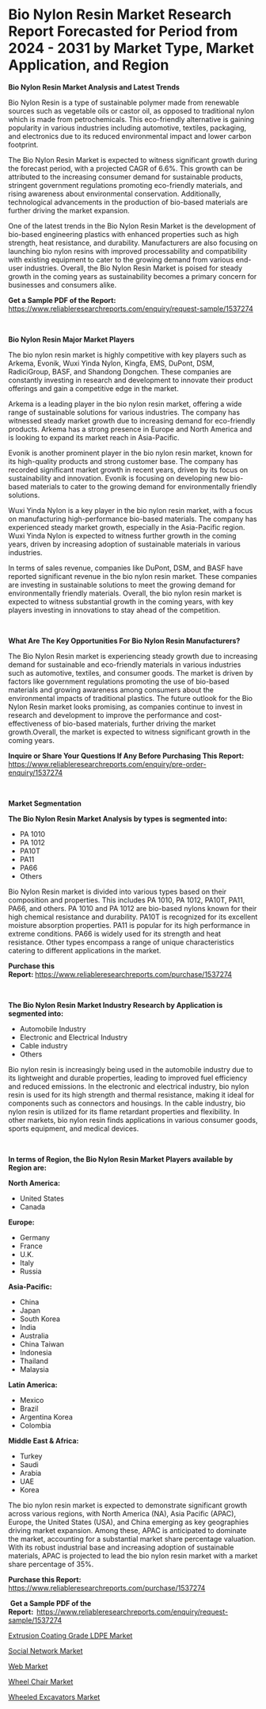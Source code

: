<p><h1>Bio Nylon Resin Market Research Report Forecasted for Period from 2024 -  2031 by Market Type, Market Application, and Region</h1></p><p><strong>Bio Nylon Resin Market Analysis and Latest Trends</strong></p>
<p><p>Bio Nylon Resin is a type of sustainable polymer made from renewable sources such as vegetable oils or castor oil, as opposed to traditional nylon which is made from petrochemicals. This eco-friendly alternative is gaining popularity in various industries including automotive, textiles, packaging, and electronics due to its reduced environmental impact and lower carbon footprint.</p><p>The Bio Nylon Resin Market is expected to witness significant growth during the forecast period, with a projected CAGR of 6.6%. This growth can be attributed to the increasing consumer demand for sustainable products, stringent government regulations promoting eco-friendly materials, and rising awareness about environmental conservation. Additionally, technological advancements in the production of bio-based materials are further driving the market expansion.</p><p>One of the latest trends in the Bio Nylon Resin Market is the development of bio-based engineering plastics with enhanced properties such as high strength, heat resistance, and durability. Manufacturers are also focusing on launching bio nylon resins with improved processability and compatibility with existing equipment to cater to the growing demand from various end-user industries. Overall, the Bio Nylon Resin Market is poised for steady growth in the coming years as sustainability becomes a primary concern for businesses and consumers alike.</p></p>
<p><strong>Get a Sample PDF of the Report:&nbsp;</strong> <a href="https://www.reliableresearchreports.com/enquiry/request-sample/1537274">https://www.reliableresearchreports.com/enquiry/request-sample/1537274</a></p>
<p>&nbsp;</p>
<p><strong>Bio Nylon Resin Major Market Players</strong></p>
<p><p>The bio nylon resin market is highly competitive with key players such as Arkema, Evonik, Wuxi Yinda Nylon, Kingfa, EMS, DuPont, DSM, RadiciGroup, BASF, and Shandong Dongchen. These companies are constantly investing in research and development to innovate their product offerings and gain a competitive edge in the market.</p><p>Arkema is a leading player in the bio nylon resin market, offering a wide range of sustainable solutions for various industries. The company has witnessed steady market growth due to increasing demand for eco-friendly products. Arkema has a strong presence in Europe and North America and is looking to expand its market reach in Asia-Pacific.</p><p>Evonik is another prominent player in the bio nylon resin market, known for its high-quality products and strong customer base. The company has recorded significant market growth in recent years, driven by its focus on sustainability and innovation. Evonik is focusing on developing new bio-based materials to cater to the growing demand for environmentally friendly solutions.</p><p>Wuxi Yinda Nylon is a key player in the bio nylon resin market, with a focus on manufacturing high-performance bio-based materials. The company has experienced steady market growth, especially in the Asia-Pacific region. Wuxi Yinda Nylon is expected to witness further growth in the coming years, driven by increasing adoption of sustainable materials in various industries.</p><p>In terms of sales revenue, companies like DuPont, DSM, and BASF have reported significant revenue in the bio nylon resin market. These companies are investing in sustainable solutions to meet the growing demand for environmentally friendly materials. Overall, the bio nylon resin market is expected to witness substantial growth in the coming years, with key players investing in innovations to stay ahead of the competition.</p></p>
<p>&nbsp;</p>
<p><strong>What Are The Key Opportunities For Bio Nylon Resin Manufacturers?</strong></p>
<p><p>The Bio Nylon Resin market is experiencing steady growth due to increasing demand for sustainable and eco-friendly materials in various industries such as automotive, textiles, and consumer goods. The market is driven by factors like government regulations promoting the use of bio-based materials and growing awareness among consumers about the environmental impacts of traditional plastics. The future outlook for the Bio Nylon Resin market looks promising, as companies continue to invest in research and development to improve the performance and cost-effectiveness of bio-based materials, further driving the market growth.Overall, the market is expected to witness significant growth in the coming years.</p></p>
<p><strong>Inquire or Share Your Questions If Any Before Purchasing This Report:</strong> <a href="https://www.reliableresearchreports.com/enquiry/pre-order-enquiry/1537274">https://www.reliableresearchreports.com/enquiry/pre-order-enquiry/1537274</a></p>
<p>&nbsp;</p>
<p><strong>Market Segmentation</strong></p>
<p><strong>The Bio Nylon Resin Market Analysis by types is segmented into:</strong></p>
<p><ul><li>PA 1010</li><li>PA 1012</li><li>PA10T</li><li>PA11</li><li>PA66</li><li>Others</li></ul></p>
<p><p>Bio Nylon Resin market is divided into various types based on their composition and properties. This includes PA 1010, PA 1012, PA10T, PA11, PA66, and others. PA 1010 and PA 1012 are bio-based nylons known for their high chemical resistance and durability. PA10T is recognized for its excellent moisture absorption properties. PA11 is popular for its high performance in extreme conditions. PA66 is widely used for its strength and heat resistance. Other types encompass a range of unique characteristics catering to different applications in the market.</p></p>
<p><strong>Purchase this Report:&nbsp;</strong><a href="https://www.reliableresearchreports.com/purchase/1537274">https://www.reliableresearchreports.com/purchase/1537274</a></p>
<p>&nbsp;</p>
<p><strong>The Bio Nylon Resin Market Industry Research by Application is segmented into:</strong></p>
<p><ul><li>Automobile Industry</li><li>Electronic and Electrical Industry</li><li>Cable industry</li><li>Others</li></ul></p>
<p><p>Bio nylon resin is increasingly being used in the automobile industry due to its lightweight and durable properties, leading to improved fuel efficiency and reduced emissions. In the electronic and electrical industry, bio nylon resin is used for its high strength and thermal resistance, making it ideal for components such as connectors and housings. In the cable industry, bio nylon resin is utilized for its flame retardant properties and flexibility. In other markets, bio nylon resin finds applications in various consumer goods, sports equipment, and medical devices.</p></p>
<p>&nbsp;</p>
<p><strong>In terms of Region, the Bio Nylon Resin Market Players available by Region are:</strong></p>
<p>
    <p> <strong> North America: </strong>
        <ul>
            <li>United States</li>
            <li>Canada</li>
        </ul>
        </p> 
    <p> <strong> Europe: </strong>
        <ul>
            <li>Germany</li>
            <li>France</li>
            <li>U.K.</li>
            <li>Italy</li>
            <li>Russia</li>
        </ul>
        </p> 
    <p> <strong> Asia-Pacific: </strong>
        <ul>
            <li>China</li>
            <li>Japan</li>
            <li>South Korea</li>
            <li>India</li>
            <li>Australia</li>
            <li>China Taiwan</li>
            <li>Indonesia</li>
            <li>Thailand</li>
            <li>Malaysia</li>
        </ul>
        </p> 
    <p> <strong> Latin America: </strong>
        <ul>
            <li>Mexico</li>
            <li>Brazil</li>
            <li>Argentina Korea</li>
            <li>Colombia</li>
        </ul>
        </p> 
    <p> <strong> Middle East & Africa: </strong>
        <ul>
            <li>Turkey</li>
            <li>Saudi</li>
            <li>Arabia</li>
            <li>UAE</li>
            <li>Korea</li>
        </ul>
    </p>
    </p>
<p><p>The bio nylon resin market is expected to demonstrate significant growth across various regions, with North America (NA), Asia Pacific (APAC), Europe, the United States (USA), and China emerging as key geographies driving market expansion. Among these, APAC is anticipated to dominate the market, accounting for a substantial market share percentage valuation. With its robust industrial base and increasing adoption of sustainable materials, APAC is projected to lead the bio nylon resin market with a market share percentage of 35%.</p></p>
<p><strong>Purchase this Report: </strong><a href="https://www.reliableresearchreports.com/purchase/1537274">https://www.reliableresearchreports.com/purchase/1537274</a></p>
<p>&nbsp;<strong>Get a Sample PDF of the Report:&nbsp;&nbsp;</strong><a href="https://www.reliableresearchreports.com/enquiry/request-sample/1537274">https://www.reliableresearchreports.com/enquiry/request-sample/1537274</a></p>
<p><strong></strong></p>
<p><p><a href="https://github.com/yoshih12/Market-Research-Report-List-2/blob/main/extrusion-coating-grade-ldpe-market.md">Extrusion Coating Grade LDPE Market</a></p><p><a href="https://issuu.com/reportprime-2/docs/social-network-market-size-2030.pptx">Social Network Market</a></p><p><a href="https://issuu.com/reportprime-2/docs/web-market-size-2030.pptx">Web Market</a></p><p><a href="https://medium.com/@joedaniels66/wheel-chair-market-report-reveals-the-latest-trends-and-growth-opportunities-of-this-market-e329bb628005">Wheel Chair Market</a></p><p><a href="https://medium.com/@joedaniels66/wheeled-excavators-market-size-cagr-trends-2024-2030-b1de9e25047c">Wheeled Excavators Market</a></p></p>